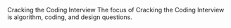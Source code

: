 Cracking the Coding Interview
The focus of Cracking the Coding Interview is algorithm, coding, and design questions.

